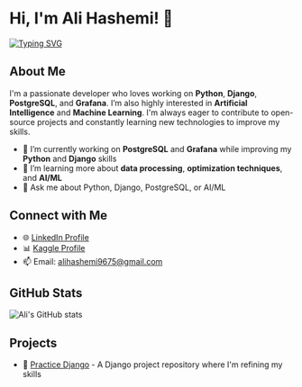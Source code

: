 # Hi, I'm Ali Hashemi! 👋

[![Typing SVG](https://readme-typing-svg.demolab.com?font=Fira+Code&size=24&pause=1000&color=2196F3&center=true&vCenter=true&width=600&lines=Python+%7C+Django+%7C+PostgreSQL+Developer;Open+Source+Enthusiast;Lifelong+Learner+%26+Problem+Solver)](https://git.io/typing-svg)

## About Me

I'm a passionate developer who loves working on **Python**, **Django**, **PostgreSQL**, and **Grafana**. I’m also highly interested in **Artificial Intelligence** and **Machine Learning**. I'm always eager to contribute to open-source projects and constantly learning new technologies to improve my skills.

- 🔭 I’m currently working on **PostgreSQL** and **Grafana** while improving my **Python** and **Django** skills
- 🌱 I’m learning more about **data processing**, **optimization techniques**, and **AI/ML**
- 💬 Ask me about Python, Django, PostgreSQL, or AI/ML

## Connect with Me

- 🌐 [LinkedIn Profile](https://www.linkedin.com/in/ali-hashemi-855252244/)
- 📊 [Kaggle Profile](https://www.kaggle.com/hashemialii)
- 📫 Email: [alihashemi9675@gmail.com](mailto:alihashemi9675@gmail.com)

## GitHub Stats

![Ali's GitHub stats](https://github-readme-stats.vercel.app/api?username=hashemialii&show_icons=true&theme=radical)

## Projects

- 🔧 [Practice Django](https://github.com/hashemialii/practice_django) - A Django project repository where I'm refining my skills
